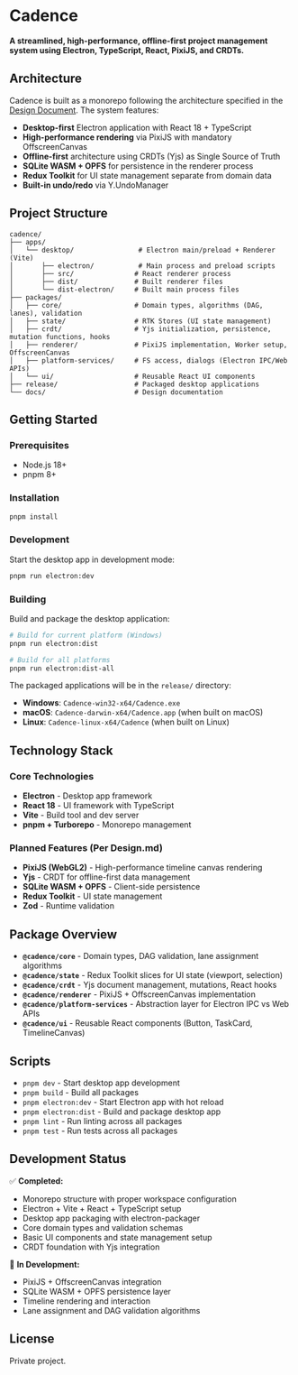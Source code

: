 # Cadence

**A streamlined, high-performance, offline-first project management system using Electron, TypeScript, React, PixiJS, and CRDTs.**

## Architecture

Cadence is built as a monorepo following the architecture specified in the [Design Document](docs/Design.md). The system features:

- **Desktop-first** Electron application with React 18 + TypeScript
- **High-performance rendering** via PixiJS with mandatory OffscreenCanvas
- **Offline-first** architecture using CRDTs (Yjs) as Single Source of Truth
- **SQLite WASM + OPFS** for persistence in the renderer process
- **Redux Toolkit** for UI state management separate from domain data
- **Built-in undo/redo** via Y.UndoManager

## Project Structure

```
cadence/
├── apps/
│   └── desktop/                # Electron main/preload + Renderer (Vite)
│       ├── electron/           # Main process and preload scripts
│       ├── src/               # React renderer process
│       ├── dist/              # Built renderer files
│       └── dist-electron/     # Built main process files
├── packages/
│   ├── core/                  # Domain types, algorithms (DAG, lanes), validation
│   ├── state/                 # RTK Stores (UI state management)
│   ├── crdt/                  # Yjs initialization, persistence, mutation functions, hooks
│   ├── renderer/              # PixiJS implementation, Worker setup, OffscreenCanvas
│   ├── platform-services/     # FS access, dialogs (Electron IPC/Web APIs)
│   └── ui/                    # Reusable React UI components
├── release/                   # Packaged desktop applications
└── docs/                      # Design documentation
```

## Getting Started

### Prerequisites

- Node.js 18+
- pnpm 8+

### Installation

```bash
pnpm install
```

### Development

Start the desktop app in development mode:

```bash
pnpm run electron:dev
```

### Building

Build and package the desktop application:

```bash
# Build for current platform (Windows)
pnpm run electron:dist

# Build for all platforms
pnpm run electron:dist-all
```

The packaged applications will be in the `release/` directory:

- **Windows**: `Cadence-win32-x64/Cadence.exe`
- **macOS**: `Cadence-darwin-x64/Cadence.app` (when built on macOS)
- **Linux**: `Cadence-linux-x64/Cadence` (when built on Linux)

## Technology Stack

### Core Technologies

- **Electron** - Desktop app framework
- **React 18** - UI framework with TypeScript
- **Vite** - Build tool and dev server
- **pnpm + Turborepo** - Monorepo management

### Planned Features (Per Design.md)

- **PixiJS (WebGL2)** - High-performance timeline canvas rendering
- **Yjs** - CRDT for offline-first data management
- **SQLite WASM + OPFS** - Client-side persistence
- **Redux Toolkit** - UI state management
- **Zod** - Runtime validation

## Package Overview

- **`@cadence/core`** - Domain types, DAG validation, lane assignment algorithms
- **`@cadence/state`** - Redux Toolkit slices for UI state (viewport, selection)
- **`@cadence/crdt`** - Yjs document management, mutations, React hooks
- **`@cadence/renderer`** - PixiJS + OffscreenCanvas implementation
- **`@cadence/platform-services`** - Abstraction layer for Electron IPC vs Web APIs
- **`@cadence/ui`** - Reusable React components (Button, TaskCard, TimelineCanvas)

## Scripts

- `pnpm dev` - Start desktop app development
- `pnpm build` - Build all packages
- `pnpm electron:dev` - Start Electron app with hot reload
- `pnpm electron:dist` - Build and package desktop app
- `pnpm lint` - Run linting across all packages
- `pnpm test` - Run tests across all packages

## Development Status

✅ **Completed:**

- Monorepo structure with proper workspace configuration
- Electron + Vite + React + TypeScript setup
- Desktop app packaging with electron-packager
- Core domain types and validation schemas
- Basic UI components and state management setup
- CRDT foundation with Yjs integration

🚧 **In Development:**

- PixiJS + OffscreenCanvas integration
- SQLite WASM + OPFS persistence layer
- Timeline rendering and interaction
- Lane assignment and DAG validation algorithms

## License

Private project.

